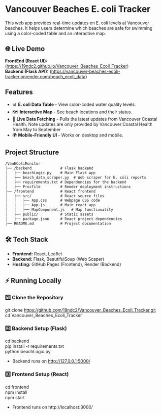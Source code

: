 # Vancouver Beaches E. coli Tracker

This web app provides real-time updates on E. coli levels at Vancouver beaches. It helps users determine which beaches are safe for swimming using a color-coded table and an interactive map.

## 🌐 Live Demo
**FrontEnd (React UI):** (https://19ndc2.github.io/Vancouver_Beaches_Ecoli_Tracker)  
**Backend (Flask API):** (https://vancouver-beaches-ecoli-tracker.onrender.com/beach_ecoli_data)

## Features
- 📊 **E. coli Data Table** - View color-coded water quality levels.
- 🗺️ **Interactive Map** - See beach locations and their status.
- 🔗 **Live Data Fetching** - Pulls the latest updates from Vancouver Coastal Health. Note updates are only provided by Vancouver Coastal Health from May to September
- 🌍 **Mobile-Friendly UI** - Works on desktop and mobile.

## Project Structure
```md
/VanEColiMonitor  
│── /backend             # Flask backend  
│   ├── beachLogic.py    # Main Flask app  
│   ├── beach_data_scraper.py  # Web scraper for E. coli reports  
│   ├── requirements.txt # Dependencies for the backend  
│   ├── Procfile         # Render deployment instructions  
│── /frontend            # React frontend  
│   ├── src/             # React source files  
│   │   ├── App.css      # Webpage CSS code  
│   │   ├── App.js       # Main react app  
│   │   ├── MapComponent.js   # Map functionality  
│   ├── public/          # Static assets   
│   ├── package.json     # React project dependencies   
│── README.md            # Project documentation
```

## 🛠 Tech Stack
- **Frontend:** React, Leaflet
- **Backend:** Flask, BeautifulSoup (Web Scaper)
- **Hosting:** GitHub Pages (Frontend), Render (Backend)

## ⚡️ Running Locally
### 1️⃣ Clone the Repository
git clone https://github.com/19ndc2/Vancouver_Beaches_Ecoli_Tracker.git  
cd Vancouver_Beaches_Ecoli_Tracker

### 2️⃣ Backend Setup (Flask)
cd backend  
pip install -r requirements.txt  
python beachLogic.py  
- Backend runs on http://127.0.0.1:5000/  

### 3️⃣ Frontend Setup (React)
cd frontend  
npm install  
npm start  
- Frontend runs on http://localhost:3000/  

